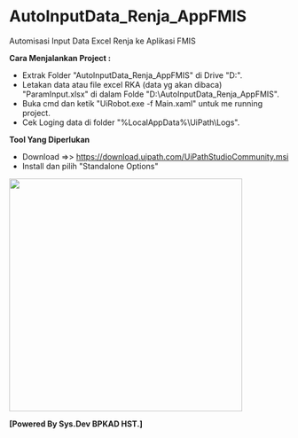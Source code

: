 # AutoInputData_Renja_AppFMIS
Automisasi Input Data Excel Renja ke Aplikasi FMIS


**Cara Menjalankan Project :**
- Extrak Folder "AutoInputData_Renja_AppFMIS" di Drive "D:\".
- Letakan data atau file excel RKA (data yg akan dibaca) "ParamInput.xlsx" di dalam Folde "D:\AutoInputData_Renja_AppFMIS\".
- Buka cmd dan ketik "UiRobot.exe -f Main.xaml" untuk me running project.
- Cek Loging data di folder "%LocalAppData%\UiPath\Logs\".

**Tool Yang Diperlukan**
- Download =>> https://download.uipath.com/UiPathStudioCommunity.msi
- Install dan pilih "Standalone Options" 
<img src="https://aws1.discourse-cdn.com/uipath/original/4X/b/a/a/baabc282d3daae392748c9ef99cdd4d95ad7ad5d.png" width="420"/>


**[Powered By Sys.Dev BPKAD HST.]**
